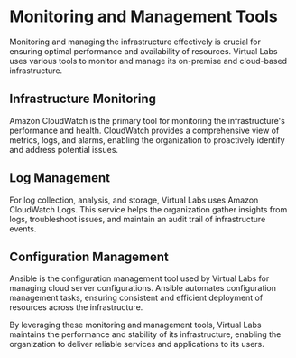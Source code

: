 # Monitoring and Management Tools

Monitoring and managing the infrastructure effectively is crucial for ensuring optimal performance and availability of resources. Virtual Labs uses various tools to monitor and manage its on-premise and cloud-based infrastructure.

## Infrastructure Monitoring

Amazon CloudWatch is the primary tool for monitoring the infrastructure's performance and health. CloudWatch provides a comprehensive view of metrics, logs, and alarms, enabling the organization to proactively identify and address potential issues.

## Log Management

For log collection, analysis, and storage, Virtual Labs uses Amazon CloudWatch Logs. This service helps the organization gather insights from logs, troubleshoot issues, and maintain an audit trail of infrastructure events.

## Configuration Management

Ansible is the configuration management tool used by Virtual Labs for managing cloud server configurations. Ansible automates configuration management tasks, ensuring consistent and efficient deployment of resources across the infrastructure.

By leveraging these monitoring and management tools, Virtual Labs maintains the performance and stability of its infrastructure, enabling the organization to deliver reliable services and applications to its users.
